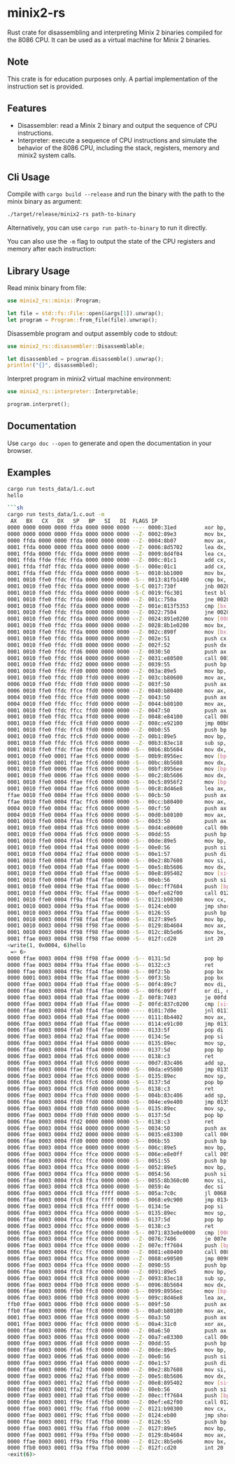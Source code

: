 # minix2-rs

Rust crate for disassembling and interpreting Minix 2 binaries compiled for the 8086 CPU.
It can be used as a virtual machine for Minix 2 binaries.

## Note

This crate is for education purposes only. A partial implementation of the instruction set is provided.

## Features

- Disassembler: read a Minix 2 binary and output the sequence of CPU instructions.
- Interpreter: execute a sequence of CPU instructions and simulate the behavior of the 8086 CPU, including the stack, registers, memory and minix2 system calls.

## Cli Usage

Compile with `cargo build --release` and run the binary with the path to the minix binary as argument:

```sh
./target/release/minix2-rs path-to-binary
```

Alternatively, you can use `cargo run path-to-binary` to run it directly.

You can also use the `-m` flag to output the state of the CPU registers and memory after each instruction:

## Library Usage

Read minix binary from file:

```rust
use minix2_rs::minix::Program;

let file = std::fs::File::open(&args[1]).unwrap();
let program = Program::from_file(file).unwrap();
```

Disassemble program and output assembly code to stdout:

```rust
use minix2_rs::disassembler::Disassemblable;

let disassembled = program.disassemble().unwrap();
println!("{}", disassembled);
```

Interpret program in minix2 virtual machine environment:

```rust
use minix2_rs::interpreter::Interpretable;

program.interpret();
```

## Documentation

Use `cargo doc --open` to generate and open the documentation in your browser.

## Examples

````sh
cargo run tests_data/1.c.out
hello

```sh
cargo run tests_data/1.c.out -m
 AX   BX   CX   DX   SP   BP   SI   DI  FLAGS IP
0000 0000 0000 0000 ffda 0000 0000 0000 ---- 0000:31ed         xor bp, bp
0000 0000 0000 0000 ffda 0000 0000 0000 --Z- 0002:89e3         mov bx, sp
0000 ffda 0000 0000 ffda 0000 0000 0000 --Z- 0004:8b07         mov ax, [bx] ;[ffda]0001
0001 ffda 0000 0000 ffda 0000 0000 0000 --Z- 0006:8d5702       lea dx, [bx+2] ;[ffdc]ffe4
0001 ffda 0000 ffdc ffda 0000 0000 0000 --Z- 0009:8d4f04       lea cx, [bx+4] ;[ffde]0000
0001 ffda ffde ffdc ffda 0000 0000 0000 --Z- 000c:01c1         add cx, ax
0001 ffda ffdf ffdc ffda 0000 0000 0000 -S-- 000e:01c1         add cx, ax
0001 ffda ffe0 ffdc ffda 0000 0000 0000 -S-- 0010:bb1000       mov bx, 0010
0001 0010 ffe0 ffdc ffda 0000 0000 0000 -S-- 0013:81fb1400     cmp bx, 0014
0001 0010 ffe0 ffdc ffda 0000 0000 0000 -S-C 0017:730f         jnb 0028
0001 0010 ffe0 ffdc ffda 0000 0000 0000 -S-C 0019:f6c301       test bl, 1
0001 0010 ffe0 ffdc ffda 0000 0000 0000 --Z- 001c:750a         jne 0028
0001 0010 ffe0 ffdc ffda 0000 0000 0000 --Z- 001e:813f5353     cmp [bx], 5353 ;[0010]5353
0001 0010 ffe0 ffdc ffda 0000 0000 0000 --Z- 0022:7504         jne 0028
0001 0010 ffe0 ffdc ffda 0000 0000 0000 --Z- 0024:891e0200     mov [0002], bx ;[0002]0014
0001 0010 ffe0 ffdc ffda 0000 0000 0000 --Z- 0028:8b1e0200     mov bx, [0002] ;[0002]0010
0001 0010 ffe0 ffdc ffda 0000 0000 0000 --Z- 002c:890f         mov [bx], cx ;[0010]5353
0001 0010 ffe0 ffdc ffda 0000 0000 0000 --Z- 002e:51           push cx
0001 0010 ffe0 ffdc ffd8 0000 0000 0000 --Z- 002f:52           push dx
0001 0010 ffe0 ffdc ffd6 0000 0000 0000 --Z- 0030:50           push ax
0001 0010 ffe0 ffdc ffd4 0000 0000 0000 --Z- 0031:e80500       call 0039
0001 0010 ffe0 ffdc ffd2 0000 0000 0000 --Z- 0039:55           push bp
0001 0010 ffe0 ffdc ffd0 0000 0000 0000 --Z- 003a:89e5         mov bp, sp
0001 0010 ffe0 ffdc ffd0 ffd0 0000 0000 --Z- 003c:b80600       mov ax, 0006
0006 0010 ffe0 ffdc ffd0 ffd0 0000 0000 --Z- 003f:50           push ax
0006 0010 ffe0 ffdc ffce ffd0 0000 0000 --Z- 0040:b80400       mov ax, 0004
0004 0010 ffe0 ffdc ffce ffd0 0000 0000 --Z- 0043:50           push ax
0004 0010 ffe0 ffdc ffcc ffd0 0000 0000 --Z- 0044:b80100       mov ax, 0001
0001 0010 ffe0 ffdc ffcc ffd0 0000 0000 --Z- 0047:50           push ax
0001 0010 ffe0 ffdc ffca ffd0 0000 0000 --Z- 0048:e84100       call 008c
0001 0010 ffe0 ffdc ffc8 ffd0 0000 0000 --Z- 008c:e92100       jmp 00b0
0001 0010 ffe0 ffdc ffc8 ffd0 0000 0000 --Z- 00b0:55           push bp
0001 0010 ffe0 ffdc ffc6 ffd0 0000 0000 --Z- 00b1:89e5         mov bp, sp
0001 0010 ffe0 ffdc ffc6 ffc6 0000 0000 --Z- 00b3:83ec18       sub sp, 18
0001 0010 ffe0 ffdc ffae ffc6 0000 0000 -S-- 00b6:8b5604       mov dx, [bp+4] ;[ffca]0001
0001 0010 ffe0 0001 ffae ffc6 0000 0000 -S-- 00b9:8956ec       mov [bp-14], dx ;[ffb2]0000
0001 0010 ffe0 0001 ffae ffc6 0000 0000 -S-- 00bc:8b5608       mov dx, [bp+8] ;[ffce]0006
0001 0010 ffe0 0006 ffae ffc6 0000 0000 -S-- 00bf:8956ee       mov [bp-12], dx ;[ffb4]0000
0001 0010 ffe0 0006 ffae ffc6 0000 0000 -S-- 00c2:8b5606       mov dx, [bp+6] ;[ffcc]0004
0001 0010 ffe0 0004 ffae ffc6 0000 0000 -S-- 00c5:8956f2       mov [bp-e], dx ;[ffb8]0000
0001 0010 ffe0 0004 ffae ffc6 0000 0000 -S-- 00c8:8d46e8       lea ax, [bp-18] ;[ffae]0000
ffae 0010 ffe0 0004 ffae ffc6 0000 0000 -S-- 00cb:50           push ax
ffae 0010 ffe0 0004 ffac ffc6 0000 0000 -S-- 00cc:b80400       mov ax, 0004
0004 0010 ffe0 0004 ffac ffc6 0000 0000 -S-- 00cf:50           push ax
0004 0010 ffe0 0004 ffaa ffc6 0000 0000 -S-- 00d0:b80100       mov ax, 0001
0001 0010 ffe0 0004 ffaa ffc6 0000 0000 -S-- 00d3:50           push ax
0001 0010 ffe0 0004 ffa8 ffc6 0000 0000 -S-- 00d4:e80600       call 00dd
0001 0010 ffe0 0004 ffa6 ffc6 0000 0000 -S-- 00dd:55           push bp
0001 0010 ffe0 0004 ffa4 ffc6 0000 0000 -S-- 00de:89e5         mov bp, sp
0001 0010 ffe0 0004 ffa4 ffa4 0000 0000 -S-- 00e0:56           push si
0001 0010 ffe0 0004 ffa2 ffa4 0000 0000 -S-- 00e1:57           push di
0001 0010 ffe0 0004 ffa0 ffa4 0000 0000 -S-- 00e2:8b7608       mov si, [bp+8] ;[ffac]ffae
0001 0010 ffe0 0004 ffa0 ffa4 ffae 0000 -S-- 00e5:8b5606       mov dx, [bp+6] ;[ffaa]0004
0001 0010 ffe0 0004 ffa0 ffa4 ffae 0000 -S-- 00e8:895402       mov [si+2], dx ;[ffb0]0000
0001 0010 ffe0 0004 ffa0 ffa4 ffae 0000 -S-- 00eb:56           push si
0001 0010 ffe0 0004 ff9e ffa4 ffae 0000 -S-- 00ec:ff7604       push [bp+4] ;[ffa8]0001
0001 0010 ffe0 0004 ff9c ffa4 ffae 0000 -S-- 00ef:e82f00       call 0121
0001 0010 ffe0 0004 ff9a ffa4 ffae 0000 -S-- 0121:b90300       mov cx, 0003
0001 0010 0003 0004 ff9a ffa4 ffae 0000 -S-- 0124:eb00         jmp short 0126
0001 0010 0003 0004 ff9a ffa4 ffae 0000 -S-- 0126:55           push bp
0001 0010 0003 0004 ff98 ffa4 ffae 0000 -S-- 0127:89e5         mov bp, sp
0001 0010 0003 0004 ff98 ff98 ffae 0000 -S-- 0129:8b4604       mov ax, [bp+4] ;[ff9c]0001
0001 0010 0003 0004 ff98 ff98 ffae 0000 -S-- 012c:8b5e06       mov bx, [bp+6] ;[ff9e]ffae
0001 ffae 0003 0004 ff98 ff98 ffae 0000 -S-- 012f:cd20         int 20
<write(1, 0x0004, 6)hello
 => 6>
0000 ffae 0003 0004 ff98 ff98 ffae 0000 -S-- 0131:5d           pop bp
0000 ffae 0003 0004 ff9a ffa4 ffae 0000 -S-- 0132:c3           ret
0000 ffae 0003 0004 ff9c ffa4 ffae 0000 -S-- 00f2:5b           pop bx
0000 0001 0003 0004 ff9e ffa4 ffae 0000 -S-- 00f3:5b           pop bx
0000 ffae 0003 0004 ffa0 ffa4 ffae 0000 -S-- 00f4:89c7         mov di, ax
0000 ffae 0003 0004 ffa0 ffa4 ffae 0000 -S-- 00f6:09ff         or di, di
0000 ffae 0003 0004 ffa0 ffa4 ffae 0000 --Z- 00f8:7403         je 00fd
0000 ffae 0003 0004 ffa0 ffa4 ffae 0000 --Z- 00fd:837c0200     cmp [si+2], 0 ;[ffb0]0006
0000 ffae 0003 0004 ffa0 ffa4 ffae 0000 ---- 0101:7d0e         jnl 0111
0000 ffae 0003 0004 ffa0 ffa4 ffae 0000 ---- 0111:8b4402       mov ax, [si+2] ;[ffb0]0006
0006 ffae 0003 0004 ffa0 ffa4 ffae 0000 ---- 0114:e91c00       jmp 0133
0006 ffae 0003 0004 ffa0 ffa4 ffae 0000 ---- 0133:5f           pop di
0006 ffae 0003 0004 ffa2 ffa4 ffae 0000 ---- 0134:5e           pop si
0006 ffae 0003 0004 ffa4 ffa4 0000 0000 ---- 0135:89ec         mov sp, bp
0006 ffae 0003 0004 ffa4 ffa4 0000 0000 ---- 0137:5d           pop bp
0006 ffae 0003 0004 ffa6 ffc6 0000 0000 ---- 0138:c3           ret
0006 ffae 0003 0004 ffa8 ffc6 0000 0000 ---- 00d7:83c406       add sp, 6
0006 ffae 0003 0004 ffae ffc6 0000 0000 -S-- 00da:e95800       jmp 0135
0006 ffae 0003 0004 ffae ffc6 0000 0000 -S-- 0135:89ec         mov sp, bp
0006 ffae 0003 0004 ffc6 ffc6 0000 0000 -S-- 0137:5d           pop bp
0006 ffae 0003 0004 ffc8 ffd0 0000 0000 -S-- 0138:c3           ret
0006 ffae 0003 0004 ffca ffd0 0000 0000 -S-- 004b:83c406       add sp, 6
0006 ffae 0003 0004 ffd0 ffd0 0000 0000 -S-- 004e:e9e400       jmp 0135
0006 ffae 0003 0004 ffd0 ffd0 0000 0000 -S-- 0135:89ec         mov sp, bp
0006 ffae 0003 0004 ffd0 ffd0 0000 0000 -S-- 0137:5d           pop bp
0006 ffae 0003 0004 ffd2 0000 0000 0000 -S-- 0138:c3           ret
0006 ffae 0003 0004 ffd4 0000 0000 0000 -S-- 0034:50           push ax
0006 ffae 0003 0004 ffd2 0000 0000 0000 -S-- 0035:e83300       call 006b
0006 ffae 0003 0004 ffd0 0000 0000 0000 -S-- 006b:55           push bp
0006 ffae 0003 0004 ffce 0000 0000 0000 -S-- 006c:89e5         mov bp, sp
0006 ffae 0003 0004 ffce ffce 0000 0000 -S-- 006e:e8e0ff       call 0051
0006 ffae 0003 0004 ffcc ffce 0000 0000 -S-- 0051:55           push bp
0006 ffae 0003 0004 ffca ffce 0000 0000 -S-- 0052:89e5         mov bp, sp
0006 ffae 0003 0004 ffca ffca 0000 0000 -S-- 0054:56           push si
0006 ffae 0003 0004 ffc8 ffca 0000 0000 -S-- 0055:8b360c00     mov si, [000c] ;[000c]0000
0006 ffae 0003 0004 ffc8 ffca 0000 0000 -S-- 0059:4e           dec si
0006 ffae 0003 0004 ffc8 ffca ffff 0000 -S-- 005a:7c0c         jl 0068
0006 ffae 0003 0004 ffc8 ffca ffff 0000 -S-- 0068:e9c900       jmp 0134
0006 ffae 0003 0004 ffc8 ffca ffff 0000 -S-- 0134:5e           pop si
0006 ffae 0003 0004 ffca ffca 0000 0000 -S-- 0135:89ec         mov sp, bp
0006 ffae 0003 0004 ffca ffca 0000 0000 -S-- 0137:5d           pop bp
0006 ffae 0003 0004 ffcc ffce 0000 0000 -S-- 0138:c3           ret
0006 ffae 0003 0004 ffce ffce 0000 0000 -S-- 0071:833e0e0000   cmp [000e], 0 ;[000e]0000
0006 ffae 0003 0004 ffce ffce 0000 0000 --Z- 0076:7406         je 007e
0006 ffae 0003 0004 ffce ffce 0000 0000 --Z- 007e:ff7604       push [bp+4] ;[ffd2]0006
0006 ffae 0003 0004 ffcc ffce 0000 0000 --Z- 0081:e80400       call 0088
0006 ffae 0003 0004 ffca ffce 0000 0000 --Z- 0088:e90500       jmp 0090
0006 ffae 0003 0004 ffca ffce 0000 0000 --Z- 0090:55           push bp
0006 ffae 0003 0004 ffc8 ffce 0000 0000 --Z- 0091:89e5         mov bp, sp
0006 ffae 0003 0004 ffc8 ffc8 0000 0000 --Z- 0093:83ec18       sub sp, 18
0006 ffae 0003 0004 ffb0 ffc8 0000 0000 -S-- 0096:8b5604       mov dx, [bp+4] ;[ffcc]0006
0006 ffae 0003 0006 ffb0 ffc8 0000 0000 -S-- 0099:8956ec       mov [bp-14], dx ;[ffb4]0006
0006 ffae 0003 0006 ffb0 ffc8 0000 0000 -S-- 009c:8d46e8       lea ax, [bp-18] ;[ffb0]0006
ffb0 ffae 0003 0006 ffb0 ffc8 0000 0000 -S-- 009f:50           push ax
ffb0 ffae 0003 0006 ffae ffc8 0000 0000 -S-- 00a0:b80100       mov ax, 0001
0001 ffae 0003 0006 ffae ffc8 0000 0000 -S-- 00a3:50           push ax
0001 ffae 0003 0006 ffac ffc8 0000 0000 -S-- 00a4:31c0         xor ax, ax
0000 ffae 0003 0006 ffac ffc8 0000 0000 --Z- 00a6:50           push ax
0000 ffae 0003 0006 ffaa ffc8 0000 0000 --Z- 00a7:e83300       call 00dd
0000 ffae 0003 0006 ffa8 ffc8 0000 0000 --Z- 00dd:55           push bp
0000 ffae 0003 0006 ffa6 ffc8 0000 0000 --Z- 00de:89e5         mov bp, sp
0000 ffae 0003 0006 ffa6 ffa6 0000 0000 --Z- 00e0:56           push si
0000 ffae 0003 0006 ffa4 ffa6 0000 0000 --Z- 00e1:57           push di
0000 ffae 0003 0006 ffa2 ffa6 0000 0000 --Z- 00e2:8b7608       mov si, [bp+8] ;[ffae]ffb0
0000 ffae 0003 0006 ffa2 ffa6 ffb0 0000 --Z- 00e5:8b5606       mov dx, [bp+6] ;[ffac]0001
0000 ffae 0003 0001 ffa2 ffa6 ffb0 0000 --Z- 00e8:895402       mov [si+2], dx ;[ffb2]0001
0000 ffae 0003 0001 ffa2 ffa6 ffb0 0000 --Z- 00eb:56           push si
0000 ffae 0003 0001 ffa0 ffa6 ffb0 0000 --Z- 00ec:ff7604       push [bp+4] ;[ffaa]0000
0000 ffae 0003 0001 ff9e ffa6 ffb0 0000 --Z- 00ef:e82f00       call 0121
0000 ffae 0003 0001 ff9c ffa6 ffb0 0000 --Z- 0121:b90300       mov cx, 0003
0000 ffae 0003 0001 ff9c ffa6 ffb0 0000 --Z- 0124:eb00         jmp short 0126
0000 ffae 0003 0001 ff9c ffa6 ffb0 0000 --Z- 0126:55           push bp
0000 ffae 0003 0001 ff9a ffa6 ffb0 0000 --Z- 0127:89e5         mov bp, sp
0000 ffae 0003 0001 ff9a ff9a ffb0 0000 --Z- 0129:8b4604       mov ax, [bp+4] ;[ff9e]0000
0000 ffae 0003 0001 ff9a ff9a ffb0 0000 --Z- 012c:8b5e06       mov bx, [bp+6] ;[ffa0]ffb0
0000 ffb0 0003 0001 ff9a ff9a ffb0 0000 --Z- 012f:cd20         int 20
<exit(6)>
````
